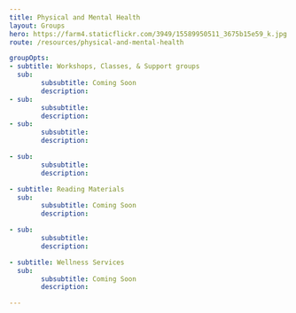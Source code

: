 ```yaml
---
title: Physical and Mental Health
layout: Groups
hero: https://farm4.staticflickr.com/3949/15589950511_3675b15e59_k.jpg
route: /resources/physical-and-mental-health

groupOpts:
- subtitle: Workshops, Classes, & Support groups
  sub: 
        subsubtitle: Coming Soon
        description:
- sub: 
        subsubtitle: 
        description:
- sub:
        subsubtitle:
        description:

- sub:
        subsubtitle:
        description:

- subtitle: Reading Materials
  sub:
        subsubtitle: Coming Soon
        description:

- sub:
        subsubtitle: 
        description:

- subtitle: Wellness Services
  sub:
        subsubtitle: Coming Soon
        description:

---
```

